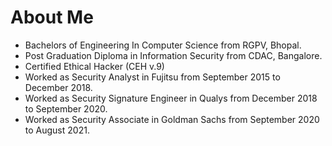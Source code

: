 # About Me

* Bachelors of Engineering In Computer Science from RGPV, Bhopal.
* Post Graduation Diploma in Information Security from CDAC, Bangalore.
* Certified Ethical Hacker (CEH v.9)
* Worked as Security Analyst in Fujitsu from September 2015 to December 2018.
* Worked as Security Signature Engineer in Qualys from December 2018 to September 2020.
* Worked as Security Associate in Goldman Sachs from September 2020 to August 2021.
